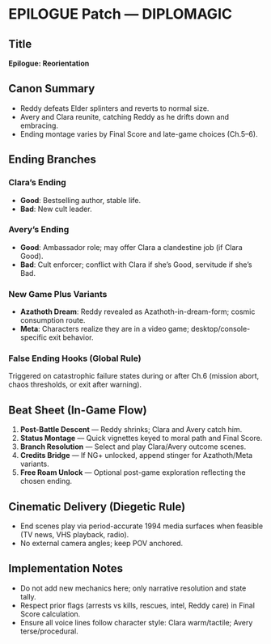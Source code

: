 # EPILOGUE Patch — DIPLOMAGIC

## Title
**Epilogue: Reorientation**

## Canon Summary
- Reddy defeats Elder splinters and reverts to normal size.
- Avery and Clara reunite, catching Reddy as he drifts down and embracing.
- Ending montage varies by Final Score and late-game choices (Ch.5–6).

## Ending Branches
### Clara’s Ending
- **Good**: Bestselling author, stable life.
- **Bad**: New cult leader.

### Avery’s Ending
- **Good**: Ambassador role; may offer Clara a clandestine job (if Clara Good).
- **Bad**: Cult enforcer; conflict with Clara if she’s Good, servitude if she’s Bad.

### New Game Plus Variants
- **Azathoth Dream**: Reddy revealed as Azathoth-in-dream-form; cosmic consumption route.
- **Meta**: Characters realize they are in a video game; desktop/console-specific exit behavior.

### False Ending Hooks (Global Rule)
Triggered on catastrophic failure states during or after Ch.6 (mission abort, chaos thresholds, or exit after warning).

## Beat Sheet (In-Game Flow)
1. **Post-Battle Descent** — Reddy shrinks; Clara and Avery catch him.
2. **Status Montage** — Quick vignettes keyed to moral path and Final Score.
3. **Branch Resolution** — Select and play Clara/Avery outcome scenes.
4. **Credits Bridge** — If NG+ unlocked, append stinger for Azathoth/Meta variants.
5. **Free Roam Unlock** — Optional post-game exploration reflecting the chosen ending.

## Cinematic Delivery (Diegetic Rule)
- End scenes play via period-accurate 1994 media surfaces when feasible (TV news, VHS playback, radio).
- No external camera angles; keep POV anchored.

## Implementation Notes
- Do not add new mechanics here; only narrative resolution and state tally.
- Respect prior flags (arrests vs kills, rescues, intel, Reddy care) in Final Score calculation.
- Ensure all voice lines follow character style: Clara warm/tactile; Avery terse/procedural.
